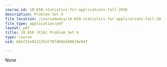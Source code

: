```yaml
---
course_id: 18-650-statistics-for-applications-fall-2016
description: Problem Set 4
file_location: /coursemedia/18-650-statistics-for-applications-fall-2016/b6bf22e01213547707d09e588819e94f_MIT18_650F16_PSet4.pdf
file_type: application/pdf
layout: pdf
title: 18.650 (F16) Problem Set 4
type: course
uid: b6bf22e01213547707d09e588819e94f

---
```

None